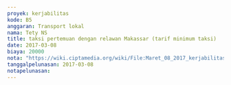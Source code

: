 ```yaml
---
proyek: kerjabilitas
kode: B5
anggaran: Transport lokal
nama: Tety NS
title: taksi pertemuan dengan relawan Makassar (tarif minimum taksi)
date: 2017-03-08
biaya: 20000
nota: "https://wiki.ciptamedia.org/wiki/File:Maret_08_2017_kerjabilitas_B5_taksi_bluebird2_pertemuan_dengan_relawan_tety.jpg"
tanggalpelunasan: 2017-03-08
notapelunasan:
---
```

